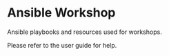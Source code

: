 # Ansible Workshop

Ansible playbooks and resources used for workshops.
 
Please refer to the user guide for help.